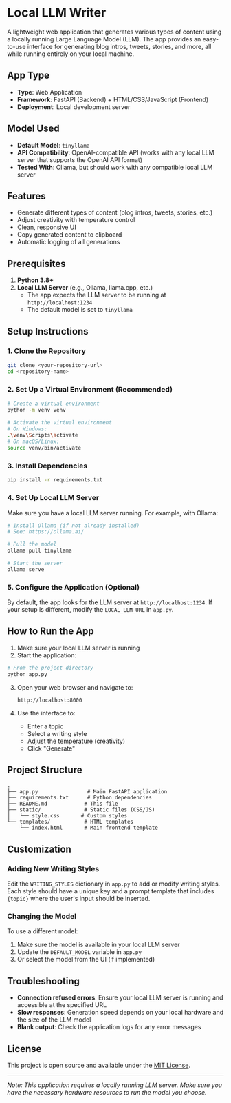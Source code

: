 # Local LLM Writer

A lightweight web application that generates various types of content using a locally running Large Language Model (LLM). The app provides an easy-to-use interface for generating blog intros, tweets, stories, and more, all while running entirely on your local machine.

## App Type
- **Type**: Web Application
- **Framework**: FastAPI (Backend) + HTML/CSS/JavaScript (Frontend)
- **Deployment**: Local development server

## Model Used
- **Default Model**: `tinyllama`
- **API Compatibility**: OpenAI-compatible API (works with any local LLM server that supports the OpenAI API format)
- **Tested With**: Ollama, but should work with any compatible local LLM server

## Features
- Generate different types of content (blog intros, tweets, stories, etc.)
- Adjust creativity with temperature control
- Clean, responsive UI
- Copy generated content to clipboard
- Automatic logging of all generations

## Prerequisites

1. **Python 3.8+**
2. **Local LLM Server** (e.g., Ollama, llama.cpp, etc.)
   - The app expects the LLM server to be running at `http://localhost:1234`
   - The default model is set to `tinyllama`

## Setup Instructions

### 1. Clone the Repository

```bash
git clone <your-repository-url>
cd <repository-name>
```

### 2. Set Up a Virtual Environment (Recommended)

```bash
# Create a virtual environment
python -m venv venv

# Activate the virtual environment
# On Windows:
.\venv\Scripts\activate
# On macOS/Linux:
source venv/bin/activate
```

### 3. Install Dependencies

```bash
pip install -r requirements.txt
```

### 4. Set Up Local LLM Server

Make sure you have a local LLM server running. For example, with Ollama:

```bash
# Install Ollama (if not already installed)
# See: https://ollama.ai/

# Pull the model
ollama pull tinyllama

# Start the server
ollama serve
```

### 5. Configure the Application (Optional)

By default, the app looks for the LLM server at `http://localhost:1234`. If your setup is different, modify the `LOCAL_LLM_URL` in `app.py`.

## How to Run the App

1. Make sure your local LLM server is running
2. Start the application:

```bash
# From the project directory
python app.py
```

3. Open your web browser and navigate to:
   ```
   http://localhost:8000
   ```

4. Use the interface to:
   - Enter a topic
   - Select a writing style
   - Adjust the temperature (creativity)
   - Click "Generate"

## Project Structure

```
.
├── app.py                # Main FastAPI application
├── requirements.txt      # Python dependencies
├── README.md            # This file
├── static/              # Static files (CSS/JS)
│   └── style.css       # Custom styles
└── templates/           # HTML templates
    └── index.html       # Main frontend template
```

## Customization

### Adding New Writing Styles

Edit the `WRITING_STYLES` dictionary in `app.py` to add or modify writing styles. Each style should have a unique key and a prompt template that includes `{topic}` where the user's input should be inserted.

### Changing the Model

To use a different model:
1. Make sure the model is available in your local LLM server
2. Update the `DEFAULT_MODEL` variable in `app.py`
3. Or select the model from the UI (if implemented)

## Troubleshooting

- **Connection refused errors**: Ensure your local LLM server is running and accessible at the specified URL
- **Slow responses**: Generation speed depends on your local hardware and the size of the LLM model
- **Blank output**: Check the application logs for any error messages

## License

This project is open source and available under the [MIT License](LICENSE).

---

*Note: This application requires a locally running LLM server. Make sure you have the necessary hardware resources to run the model you choose.*
